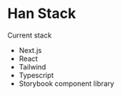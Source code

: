 # Han Stack

Current stack

- Next.js
- React
- Tailwind
- Typescript
- Storybook component library
  